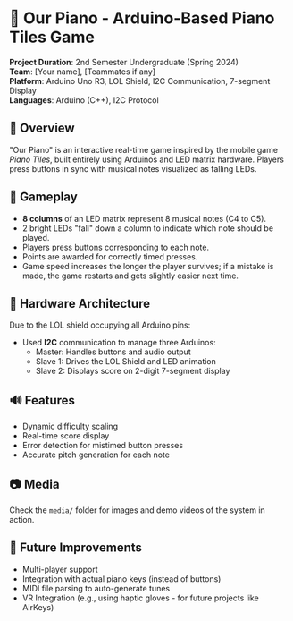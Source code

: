 # 🎹 Our Piano - Arduino-Based Piano Tiles Game

**Project Duration**: 2nd Semester Undergraduate (Spring 2024)  
**Team**: [Your name], [Teammates if any]  
**Platform**: Arduino Uno R3, LOL Shield, I2C Communication, 7-segment Display  
**Languages**: Arduino (C++), I2C Protocol

## 🔧 Overview
"Our Piano" is an interactive real-time game inspired by the mobile game *Piano Tiles*, built entirely using Arduinos and LED matrix hardware. Players press buttons in sync with musical notes visualized as falling LEDs.

## 🧠 Gameplay
- **8 columns** of an LED matrix represent 8 musical notes (C4 to C5).
- 2 bright LEDs "fall" down a column to indicate which note should be played.
- Players press buttons corresponding to each note.
- Points are awarded for correctly timed presses.
- Game speed increases the longer the player survives; if a mistake is made, the game restarts and gets slightly easier next time.

## 🔄 Hardware Architecture
Due to the LOL shield occupying all Arduino pins:
- Used **I2C** communication to manage three Arduinos:
  - Master: Handles buttons and audio output
  - Slave 1: Drives the LOL Shield and LED animation
  - Slave 2: Displays score on 2-digit 7-segment display

## 🔊 Features
- Dynamic difficulty scaling
- Real-time score display
- Error detection for mistimed button presses
- Accurate pitch generation for each note

## 📷 Media
Check the `media/` folder for images and demo videos of the system in action.

## 🔗 Future Improvements
- Multi-player support
- Integration with actual piano keys (instead of buttons)
- MIDI file parsing to auto-generate tunes
- VR Integration (e.g., using haptic gloves - for future projects like AirKeys)

